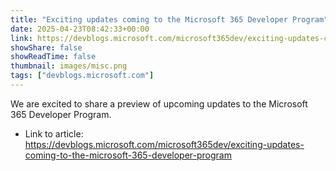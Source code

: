 ```yaml
---
title: "Exciting updates coming to the Microsoft 365 Developer Program"
date: 2025-04-23T08:42:33+00:00
link: https://devblogs.microsoft.com/microsoft365dev/exciting-updates-coming-to-the-microsoft-365-developer-program
showShare: false
showReadTime: false
thumbnail: images/misc.png
tags: ["devblogs.microsoft.com"]
---
```

We are excited to share a preview of upcoming updates to the Microsoft 365 Developer Program.

- Link to article: https://devblogs.microsoft.com/microsoft365dev/exciting-updates-coming-to-the-microsoft-365-developer-program